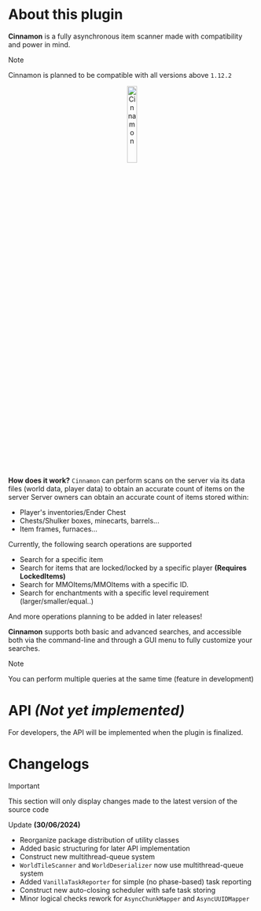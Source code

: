 # About this plugin
**Cinnamon** is a fully asynchronous item scanner made with compatibility and power in mind.

> [!NOTE]
> Cinnamon is planned to be compatible with all versions above `1.12.2`

<p align="center">
  <img src="https://i.postimg.cc/SNQNjZbK/cinnamon-logo.png" alt="Cinnamon" style="width: 20%;" />
</p>

**How does it work?** `Cinnamon` can perform scans on the server via its data files (world data, player data) to obtain an accurate count of items on the server
Server owners can obtain an accurate count of items stored within:
- Player's inventories/Ender Chest
- Chests/Shulker boxes, minecarts, barrels...
- Item frames, furnaces...

Currently, the following search operations are supported
- Search for a specific item
- Search for items that are locked/locked by a specific player **(Requires LockedItems)**
- Search for MMOItems/MMOItems with a specific ID.
- Search for enchantments with a specific level requirement (larger/smaller/equal..)

And more operations planning to be added in later releases!

**Cinnamon** supports both basic and advanced searches, and accessible both via the command-line and through a GUI menu to fully customize your searches.

> [!NOTE]
> You can perform multiple queries at the same time (feature in development)

# API *(Not yet implemented)*
For developers, the API will be implemented when the plugin is finalized.

# Changelogs

> [!IMPORTANT]
> This section will only display changes made to the latest version of the source code

Update **(30/06/2024)**
- Reorganize package distribution of utility classes
- Added basic structuring for later API implementation
- Construct new multithread-queue system
- `WorldTileScanner` and `WorldDeserializer` now use multithread-queue system
- Added `VanillaTaskReporter` for simple (no phase-based) task reporting
- Construct new auto-closing scheduler with safe task storing
- Minor logical checks rework for `AsyncChunkMapper` and `AsyncUUIDMapper`
